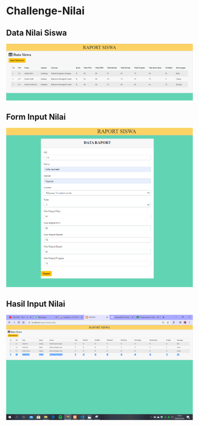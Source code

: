 # Challenge-Nilai

## Data Nilai Siswa
![Alt Text](https://github.com/inamyrpl28/Challenge-Nilai/blob/master/ss%20challenge%20nilai/data%20siswa.PNG)

## Form Input Nilai 
![Alt Text](https://github.com/inamyrpl28/Challenge-Nilai/blob/master/ss%20challenge%20nilai/input%20nilai.PNG)

## Hasil Input Nilai 
![Alt Text](https://github.com/inamyrpl28/Challenge-Nilai/blob/master/ss%20challenge%20nilai/hasil%20input.png)
